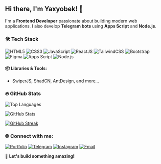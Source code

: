 ## Hi there, I'm Yaxyobek! 👋

I'm a **Frontend Developer** passionate about building modern web applications. I also develop **Telegram bots** using **Apps Script** and **Node.js**.

### 🛠 Tech Stack

![HTML5](https://img.shields.io/badge/-HTML5-E34F26?style=flat&logo=html5&logoColor=white)
![CSS3](https://img.shields.io/badge/-CSS3-1572B6?style=flat&logo=css3)
![JavaScript](https://img.shields.io/badge/-JavaScript-F7DF1E?style=flat&logo=javascript&logoColor=black)
![ReactJS](https://img.shields.io/badge/-ReactJS-61DAFB?style=flat&logo=react&logoColor=black)
![TailwindCSS](https://img.shields.io/badge/-TailwindCSS-38B2AC?style=flat&logo=tailwind-css&logoColor=white)
![Bootstrap](https://img.shields.io/badge/-Bootstrap-7952B3?style=flat&logo=bootstrap&color=pink)
![Figma](https://img.shields.io/badge/-Figma-F24E1E?style=flat&logo=figma&color=white)
![Apps Script](https://img.shields.io/badge/-Apps%20Script-4285F4?style=flat&logo=google&color=green)
![Node.js](https://img.shields.io/badge/-Node.js-339933?style=flat&logo=node.js&logoColor=white)

#### 📦 Libraries & Tools:
- SwiperJS, ShadCN, AntDesign, and more...

### 🔥 GitHub Stats

![Top Languages](https://github-readme-stats.vercel.app/api/top-langs/?username=yaxyobekuz&layout=compact&theme=radical)

![GitHub Stats](https://github-readme-stats.vercel.app/api?username=yaxyobekuz&show_icons=true&theme=radical)

[![GitHub Streak](https://streak-stats.demolab.com?user=yaxyobekuz&theme=dark&mode=weekly)](https://git.io/streak-stats)

### 🌐 Connect with me:

[![Portfolio](https://img.shields.io/badge/-Portfolio-000?style=flat&logo=netlify&logoColor=white)](https://yaxyobekk.uz/en)
[![Telegram](https://img.shields.io/badge/-Telegram-2CA5E0?style=flat&logo=telegram&logoColor=white)](https://t.me/mryaxyobek)
[![Instagram](https://img.shields.io/badge/-Instagram-E4405F?style=flat&logo=instagram&logoColor=white)](https://instagram.com/yaxyobekh.uz)
[![Email](https://img.shields.io/badge/-Email-D14836?style=flat&logo=gmail&logoColor=white)](mailto:pubgn9642@gmail.com)

🚀 **Let's build something amazing!**
